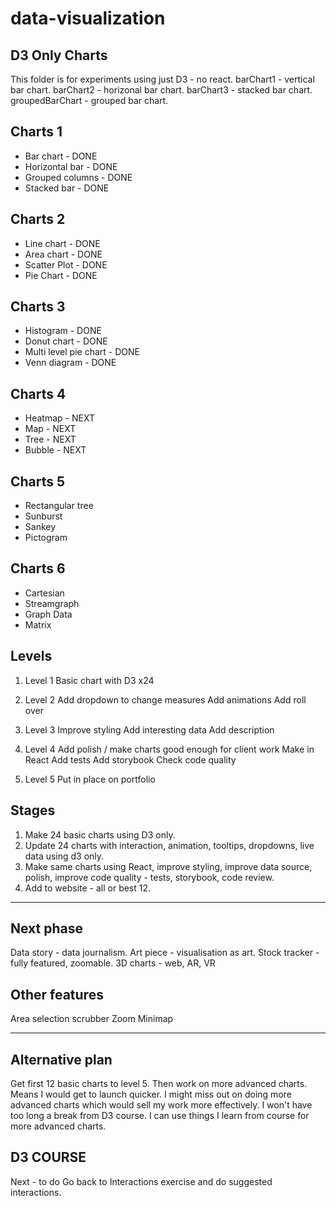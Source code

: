 # data-visualization

## D3 Only Charts

This folder is for experiments using just D3 - no react.
barChart1 - vertical bar chart.
barChart2 - horizonal bar chart.
barChart3 - stacked bar chart.
groupedBarChart - grouped bar chart.

## Charts 1

- Bar chart - DONE
- Horizontal bar - DONE
- Grouped columns - DONE
- Stacked bar - DONE

## Charts 2

- Line chart - DONE
- Area chart - DONE
- Scatter Plot - DONE
- Pie Chart - DONE

## Charts 3

- Histogram - DONE
- Donut chart - DONE
- Multi level pie chart - DONE
- Venn diagram - DONE

## Charts 4

- Heatmap - NEXT
- Map - NEXT
- Tree - NEXT
- Bubble - NEXT

## Charts 5

- Rectangular tree
- Sunburst
- Sankey
- Pictogram

## Charts 6

- Cartesian
- Streamgraph
- Graph Data
- Matrix

## Levels

1. Level 1
   Basic chart with D3 x24

2. Level 2
   Add dropdown to change measures
   Add animations
   Add roll over

3. Level 3
   Improve styling
   Add interesting data
   Add description

4. Level 4
   Add polish / make charts good enough for client work
   Make in React
   Add tests
   Add storybook
   Check code quality

5. Level 5
   Put in place on portfolio

## Stages

1. Make 24 basic charts using D3 only.
2. Update 24 charts with interaction, animation, tooltips, dropdowns, live data using d3 only.
3. Make same charts using React, improve styling, improve data source, polish, improve code quality - tests, storybook, code review.
4. Add to website - all or best 12.

---

## Next phase

Data story - data journalism.
Art piece - visualisation as art.
Stock tracker - fully featured, zoomable.
3D charts - web, AR, VR

## Other features

Area selection scrubber
Zoom
Minimap

---

## Alternative plan

Get first 12 basic charts to level 5.
Then work on more advanced charts.
Means I would get to launch quicker.
I might miss out on doing more advanced charts which would sell my work more effectively.
I won't have too long a break from D3 course.
I can use things I learn from course for more advanced charts.

## D3 COURSE

Next - to do
Go back to Interactions exercise and do suggested interactions.
